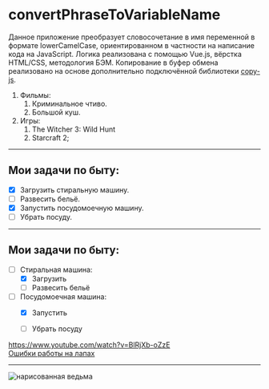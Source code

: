# convertPhraseToVariableName
Данное приложение преобразует словосочетание в имя переменной в формате lowerCamelCase, ориентированном в частности на написание кода на JavaScript. Логика реализована с помощью Vue.js, вёрстка HTML/CSS, методология БЭМ. Копирование в буфер обмена реализовано на основе дополнительно подключённой библиотеки [copy-js](https://www.npmjs.com/package/copy-js).

1. Фильмы:
    1. Криминальное чтиво.
    2. Большой куш.
2. Игры:
    1. The Witcher 3: Wild Hunt
    2. Starcraft 2; 
____
## Мои задачи по быту: 

+ [X] Загрузить стиральную машину.
+ [ ] Развесить бельё.
+ [X] Запустить посудомоечную машину.
+ [ ] Убрать посуду.
____
## Мои задачи по быту: 
+ [ ] Стиральная машина:
  + [X] Загрузить
  + [ ] Развесить бельё
+ [ ] Посудомоечная машина:
  + [X] Запустить
  + [ ] Убрать посуду


https://www.youtube.com/watch?v=BlRjXb-oZzE    
[Ошибки работы на лапах](https://www.youtube.com/watch?v=BlRjXb-oZzE)
____
![нарисованная ведьма](https://vk.com/feed?section=likes&z=photo-111160014_457357675%2Fliked14668164)
